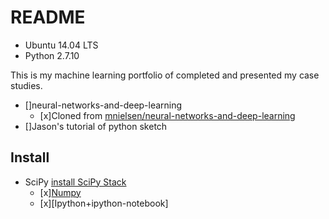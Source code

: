# README #

- Ubuntu 14.04 LTS
- Python 2.7.10

This is my machine learning portfolio of completed and presented my case studies.

- []neural-networks-and-deep-learning 
	- [x]Cloned from [mnielsen/neural-networks-and-deep-learning](https://github.com/mnielsen/neural-networks-and-deep-learning)
- []Jason's tutorial of python sketch

## Install

- SciPy [install SciPy Stack](http://www.scipy.org/install.html#individual-packages) 
	- [x][Numpy](http://www.numpy.org/) 
	- [x][Ipython+ipython-notebook]
